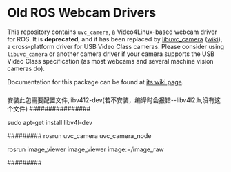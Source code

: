 Old ROS Webcam Drivers
======================

This repository contains `uvc_camera`, a Video4Linux-based webcam driver for ROS. It is **deprecated**,
and it has been replaced by [libuvc_camera](https://github.com/ktossell/libuvc_ros) ([wiki](http://wiki.ros.org/libuvc_camera)), a cross-platform driver
for USB Video Class cameras. Please consider using `libuvc_camera` or another camera driver if your camera
supports the USB Video Class specification (as most webcams and several machine vision cameras do).

Documentation for this package can be found at [its wiki page](http://wiki.ros.org/uvc_camera).
###

安装此包需要配置文件,libv412-dev(若不安装，编译时会报错--libv4l2.h,没有这个文件)
################

sudo apt-get install libv4l-dev

#########
rosrun uvc_camera uvc_camera_node

rosrun image_viewer image_viewer image:=/image_raw

#########
